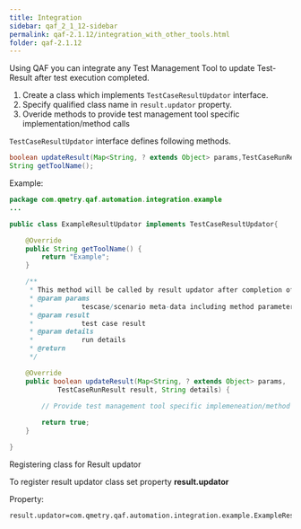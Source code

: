 ```yaml
---
title: Integration
sidebar: qaf_2_1_12-sidebar
permalink: qaf-2.1.12/integration_with_other_tools.html
folder: qaf-2.1.12
---
```



Using QAF you can integrate any Test Management Tool to update Test-Result after test execution completed.

1. Create a class which implements `TestCaseResultUpdator` interface.
2. Specify qualified class name in `result.updator` property.
3. Overide methods to provide test management tool specific implementation/method calls


`TestCaseResultUpdator` interface defines following methods.

```java
boolean updateResult(Map<String, ? extends Object> params,TestCaseRunResult result, String details);
String getToolName();
```

Example:

```java
package com.qmetry.qaf.automation.integration.example
...

public class ExampleResultUpdator implements TestCaseResultUpdator{

	@Override
	public String getToolName() {
		return "Example";
	}

	/**
	 * This method will be called by result updator after completion of each testcase/scenario.
	 * @param params
	 *            tescase/scenario meta-data including method parameters if any
	 * @param result
	 *            test case result
	 * @param details
	 *            run details
	 * @return
	 */

	@Override
	public boolean updateResult(Map<String, ? extends Object> params,
			TestCaseRunResult result, String details) {

		// Provide test management tool specific implemeneation/method calls
		
		return true;
	}

}
```
Registering class for Result updator

To register result updator class set property **result.updator**

Property:

```properties
result.updator=com.qmetry.qaf.automation.integration.example.ExampleResultUpdator
```

